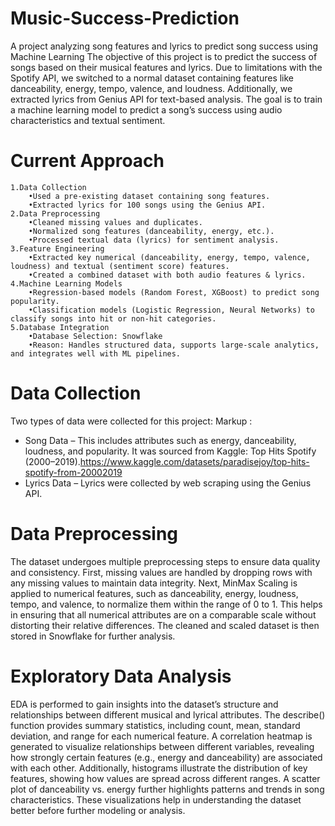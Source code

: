 # Music-Success-Prediction
A project analyzing song features and lyrics to predict song success using Machine Learning
The objective of this project is to predict the success of songs based on their musical features and lyrics. Due to limitations with the Spotify API, we switched to a normal dataset containing features like danceability, energy, tempo, valence, and loudness. Additionally, we extracted lyrics from Genius API for text-based analysis. The goal is to train a machine learning model to predict a song’s success using audio characteristics and textual sentiment.

# Current Approach
	1.Data Collection
	    •Used a pre-existing dataset containing song features.
	    •Extracted lyrics for 100 songs using the Genius API.
	2.Data Preprocessing
	    •Cleaned missing values and duplicates.
	    •Normalized song features (danceability, energy, etc.).
	    •Processed textual data (lyrics) for sentiment analysis.
	3.Feature Engineering
	    •Extracted key numerical (danceability, energy, tempo, valence, loudness) and textual (sentiment score) features.
	    •Created a combined dataset with both audio features & lyrics.
	4.Machine Learning Models
	    •Regression-based models (Random Forest, XGBoost) to predict song popularity.
	    •Classification models (Logistic Regression, Neural Networks) to classify songs into hit or non-hit categories.
	5.Database Integration
	    •Database Selection: Snowflake
	    •Reason: Handles structured data, supports large-scale analytics, and integrates well with ML pipelines.
     
# Data Collection 
Two types of data were collected for this project:
 Markup : 
 * Song Data – This includes attributes such as energy, danceability, loudness, and popularity. It was sourced from Kaggle: Top Hits Spotify (2000–2019).https://www.kaggle.com/datasets/paradisejoy/top-hits-spotify-from-20002019
 * Lyrics Data – Lyrics were collected by web scraping using the Genius API.

# Data Preprocessing 
The dataset undergoes multiple preprocessing steps to ensure data quality and consistency. First, missing values are handled by dropping rows with any missing values to maintain data integrity. Next, MinMax Scaling is applied to numerical features, such as danceability, energy, loudness, tempo, and valence, to normalize them within the range of 0 to 1. This helps in ensuring that all numerical attributes are on a comparable scale without distorting their relative differences. The cleaned and scaled dataset is then stored in Snowflake for further analysis.

# Exploratory Data Analysis
EDA is performed to gain insights into the dataset’s structure and relationships between different musical and lyrical attributes. The describe() function provides summary statistics, including count, mean, standard deviation, and range for each numerical feature. A correlation heatmap is generated to visualize relationships between different variables, revealing how strongly certain features (e.g., energy and danceability) are associated with each other. Additionally, histograms illustrate the distribution of key features, showing how values are spread across different ranges. A scatter plot of danceability vs. energy further highlights patterns and trends in song characteristics. These visualizations help in understanding the dataset better before further modeling or analysis. 
